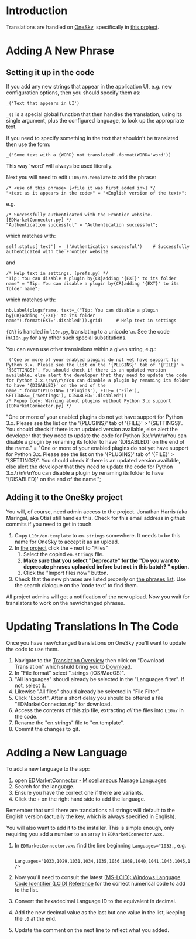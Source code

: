 Introduction
===
Translations are handled on [OneSky](https://oneskyapp.com/), specifically in [this project](https://marginal.oneskyapp.com/collaboration/project/52710).

Adding A New Phrase
===
Setting it up in the code
---
If you add any new strings that appear in the application UI, e.g. new configuration options, then you should specify them as:

	_('Text that appears in UI')
`_()` is a special global function that then handles the translation, using its single argument, plus the configured language, to look up the appropriate text. 

If you need to specify something in the text that shouldn't be translated then use the form:

	_('Some text with a {WORD} not translated'.format(WORD='word'))
This way 'word' will always be used literally.

Next you will need to edit `L10n/en.template` to add the phrase:

	/* <use of this phrase> [<file it was first added in>] */
	"<text as it appears in the code>" = "<English version of the text>";
e.g.

	/* Successfully authenticated with the Frontier website. [EDMarketConnector.py] */
	"Authentication successful" = "Authentication successful";
which matches with:

	self.status['text'] = _('Authentication successful')    # Successfully authenticated with the Frontier website

and

	/* Help text in settings. [prefs.py] */
	"Tip: You can disable a plugin by{CR}adding '{EXT}' to its folder name" = "Tip: You can disable a plugin by{CR}adding '{EXT}' to its folder name";
which matches with:

	nb.Label(plugsframe, text=_("Tip: You can disable a plugin by{CR}adding '{EXT}' to its folder name").format(EXT='.disabled')).grid(     # Help text in settings
`{CR}` is handled in `l10n.py`, translating to a unicode `\n`.  See the code in`l10n.py` for any other such special substitutions.

You can even use other translations within a given string, e.g.:

	_("One or more of your enabled plugins do not yet have support for Python 3.x. Please see the list on the '{PLUGINS}' tab of '{FILE}' > '{SETTINGS}'. You should check if there is an updated version available, else alert the developer that they need to update the code for Python 3.x.\r\n\r\nYou can disable a plugin by renaming its folder to have '{DISABLED}' on the end of the name.".format(PLUGINS=_('Plugins'), FILE=_('File'), SETTINGS=_('Settings'), DISABLED='.disabled'))
	/* Popup body: Warning about plugins without Python 3.x support [EDMarketConnector.py] */
"One or more of your enabled plugins do not yet have support for Python 3.x. Please see the list on the '{PLUGINS}' tab of '{FILE}' > '{SETTINGS}'. You should check if there is an updated version available, else alert the developer that they need to update the code for Python 3.x.\r\n\r\nYou can disable a plugin by renaming its folder to have '{DISABLED}' on the end of the name." = "One or more of your enabled plugins do not yet have support for Python 3.x. Please see the list on the '{PLUGINS}' tab of '{FILE}' > '{SETTINGS}'. You should check if there is an updated version available, else alert the developer that they need to update the code for Python 3.x.\r\n\r\nYou can disable a plugin by renaming its folder to have '{DISABLED}' on the end of the name.";

Adding it to the OneSky project
---
You will, of course, need admin access to the project.  Jonathan Harris (aka Maringal, aka Otis) still handles this.  Check for this email address in github commits if you need to get in touch.

1. Copy `L10n/en.template` to `en.strings` somewhere.  It needs to be this name for OneSky to accept it as an upload.
1. In [the project](https://marginal.oneskyapp.com/admin/page/list/project/52710) click the `+` next to "Files"
	1. Select the copied `en.strings` file.
	1. **Make sure that you select "Deprecate" for the "Do you want to deprecate phrases uploaded before but not in this batch? " option.**
	1. Click the "Import files now" button.
1. Check that the new phrases are listed properly on [the phrases list](https://marginal.oneskyapp.com/admin/phrase/list/project/52710).  Use the search dialogue on the 'code text' to find them.

All project admins will get a notification of the new upload.  Now you wait for translators to work on the new/changed phrases.

Updating Translations In The Code
===
Once you have new/changed translations on OneSky you'll want to update the code to use them.

1. Navigate to the [Translation Overview](https://marginal.oneskyapp.com/admin/project/dashboard/project/52710) then click on "Download Translation" which shuld bring you to [Download](https://marginal.oneskyapp.com/admin/export/phrases/project/52710).
1. In "File format" select ".strings (iOS/MacOS)".
1. "All languages" shoudl already be selected in the "Languages filter".  If not, select it.
1. Likewise "All files" should already be selected in "File Filter".
1. Click "Export".  After a short delay you should be offered a file "EDMarketConnector.zip" for download.
1. Access the contents of this zip file, extracting *all* the files into `L10n/` in the code.
1. Rename the "en.strings" file to "en.template".
1. Commit the changes to git.

Adding a New Language
===
To add a new language to the app:

1. open [EDMarketConnector - Miscellaneous Manage Languages](https://marginal.oneskyapp.com/admin/project/languages/project/52710)
1. Search for the language.
1. Ensure you have the correct one if there are variants.
1. Click the `+` on the right hand side to add the language.

Remember that until there are translations all strings will default to the English version (actually the key, which is always specified in English).

You will also want to add it to the installer.  This is simple enough, only requiring you add a number to an array in `EDMarketConnector.wxs`.

1. In `EDMarketConnector.wxs` find the line beginning `Languages="1033,`, e.g.

		Languages="1033,1029,1031,1034,1035,1036,1038,1040,1041,1043,1045,1046,1049,1058,1062,2052,2070,2074,6170,0" />
1. Now you'll need to consult the latest [[MS-LCID]: Windows Language Code Identifier (LCID) Reference](https://docs.microsoft.com/en-us/openspecs/windows_protocols/ms-lcid/70feba9f-294e-491e-b6eb-56532684c37f) for the correct numerical code to add to the list.
1. Convert the hexadecimal Language ID to the equivalent in decimal.
1. Add the new decimal value as the last but one value in the list, keeping the `,0` at the end.
1. Update the comment on the next line to reflect what you added.
